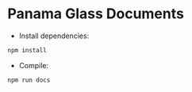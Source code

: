 # Panama Glass Documents

* Install dependencies:

```bash
npm install
```


* Compile:

```bash
npm run docs
```
